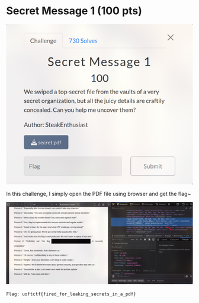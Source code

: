 # Secret Message 1 (100 pts)

![Secret Message 1](img/secret-message-1.png)

In this challenge, I simply open the PDF file using browser and get the flag~

![easy flag](img/secret-message-flag.png)

`Flag: uoftctf{fired_for_leaking_secrets_in_a_pdf}`
